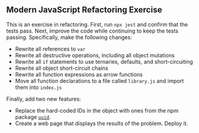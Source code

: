 ## Modern JavaScript Refactoring Exercise

This is an exercise in refactoring. First, run `npx jest` and confirm that the tests pass. Next, improve the code while continuing to keep the tests passing. Specifically, make the following changes:

* Rewrite all references to `var`
* Rewrite all destructive operations, including all object mutations
* Rewrite all `if` statements to use ternaries, defaults, and short-circuiting
* Rewrite all object short-circuit chains
* Rewrite all function expressions as arrow functions
* Move all function declarations to a file called `library.js` and import them into `index.js`

Finally, add two new features:

* Replace the hard-coded IDs in the object with ones from the npm package [`uuid`](https://www.npmjs.com/package/uuid).
* Create a web page that displays the results of the problem. Deploy it.
